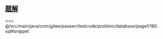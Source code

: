 <!-- @include: @/src/main/java/com/gitee/passerr/leetcode/problem/database/page1/180.md -->
## [题解](https://github.com/PasseRR/JavaLeetCode/blob/master/src/main/java/com/gitee/passerr/leetcode/problem/database/page1/180.sql)
<<< @/src/main/java/com/gitee/passerr/leetcode/problem/database/page1/180.sql#snippet
